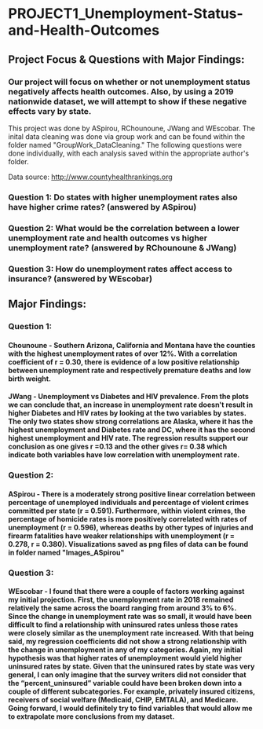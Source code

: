 # PROJECT1_Unemployment-Status-and-Health-Outcomes

## Project Focus & Questions with Major Findings:

### Our project will focus on whether or not unemployment status negatively affects health outcomes. Also, by using a 2019 nationwide dataset, we will attempt to show if these negative effects vary by state. 

This project was done by ASpirou, RChounoune, JWang and WEscobar. 
The inital data cleaning was done via group work and can be found within the folder named "GroupWork_DataCleaning." 
The following questions were done individually, with each analysis saved within the appropriate author's folder.

Data source: http://www.countyhealthrankings.org

### Question 1: Do states with higher unemployment rates also have higher crime rates? (answered by ASpirou)

### Question 2: What would be the correlation between a lower unemployment rate and health outcomes vs higher unemployment rate? (answered by RChounoune & JWang)

### Question 3: How do unemployment rates affect access to insurance? (answered by WEscobar)


## Major Findings:



### Question 1:

#### Chounoune - Southern Arizona, California and Montana have the counties with the highest unemployment rates of over 12%. With a correlation coefficient of r =  0.30, there is evidence of a low positive relationship between unemployment rate and respectively premature deaths and low birth weight.


#### JWang - Unemployment vs Diabetes and HIV prevalence.  From the plots we can conclude that, an increase in unemployment rate doesn't result in higher Diabetes and HIV rates by looking at the two variables by states. The only two states show strong correlations are Alaska, where it has the highest unemployment and Diabetes rate and DC, where it has the second highest unemployment and HIV rate. The regression results support our conclusion as one gives r =0.13 and the other gives r= 0.38 which indicate both variables have low correlation with unemployment rate.

### Question 2:

#### ASpirou - There is a moderately strong positive linear correlation between percentage of unemployed individuals and percentage of violent crimes committed per state (r = 0.591). Furthermore, within violent crimes, the percentage of homicide rates is more positively correlated with rates of unemployment (r = 0.596), whereas deaths by other types of injuries and firearm fatalities have weaker relationships with unemployment (r = 0.278, r = 0.380). Visualizations saved as png files of data can be found in folder named "Images_ASpirou"


### Question 3:
#### WEscobar - I found that there were a couple of factors working against my initial projection. First, the unemployment rate in 2018 remained relatively the same across the board ranging from around 3% to 6%. Since the change in unemployment rate was so small, it would have been difficult to find a relationship with uninsured rates unless those rates were closely similar as the unemployment rate increased. With that being said, my regression coefficients did not show a strong relationship with the change in unemployment in any of my categories. Again, my initial hypothesis was that higher rates of unemployment would yield higher uninsured rates by state. Given that the uninsured rates by state was very general, I can only imagine that the survey writers did not consider that the “percent_uninsured” variable could have been broken down into a couple of different subcategories. For example, privately insured citizens, receivers of social welfare (Medicaid, CHIP, EMTALA), and Medicare. Going forward, I would definitely try to find variables that would allow me to extrapolate more conclusions from my dataset.
